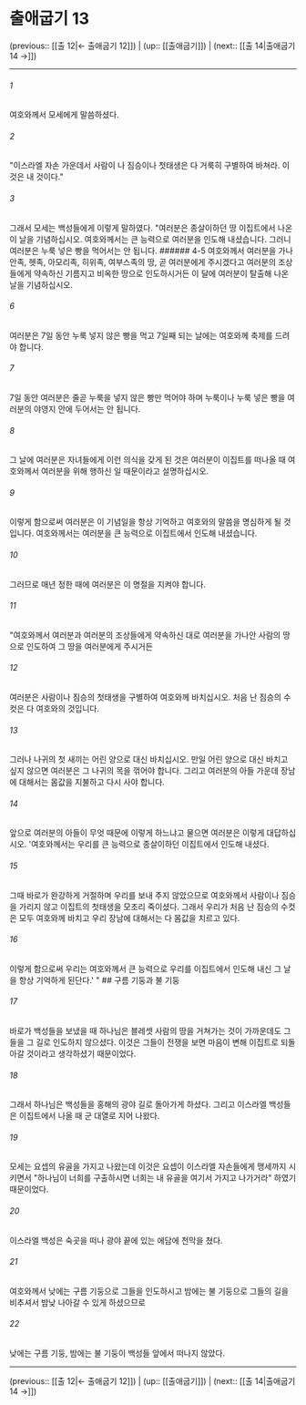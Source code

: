# 출애굽기 13

(previous:: [[출 12|← 출애굽기 12]]) | (up:: [[출애굽기]]) | (next:: [[출 14|출애굽기 14 →]])

***




###### 1 

여호와께서 모세에게 말씀하셨다. 



###### 2 

"이스라엘 자손 가운데서 사람이 나 짐승이나 첫태생은 다 거룩히 구별하여 바쳐라. 이것은 내 것이다." 



###### 3 

그래서 모세는 백성들에게 이렇게 말하였다. "여러분은 종살이하던 땅 이집트에서 나온 이 날을 기념하십시오. 여호와께서는 큰 능력으로 여러분을 인도해 내셨습니다. 그러니 여러분은 누룩 넣은 빵을 먹어서는 안 됩니다. ###### 4-5 여호와께서 여러분을 가나안족, 헷족, 아모리족, 히위족, 여부스족의 땅, 곧 여러분에게 주시겠다고 여러분의 조상들에게 약속하신 기름지고 비옥한 땅으로 인도하시거든 이 달에 여러분이 탈출해 나온 날을 기념하십시오. 



###### 6 

여러분은 7일 동안 누룩 넣지 않은 빵을 먹고 7일째 되는 날에는 여호와께 축제를 드려야 합니다. 



###### 7 

7일 동안 여러분은 줄곧 누룩을 넣지 않은 빵만 먹어야 하며 누룩이나 누룩 넣은 빵을 여러분의 야영지 안에 두어서는 안 됩니다. 



###### 8 

그 날에 여러분은 자녀들에게 이런 의식을 갖게 된 것은 여러분이 이집트를 떠나올 때 여호와께서 여러분을 위해 행하신 일 때문이라고 설명하십시오. 



###### 9 

이렇게 함으로써 여러분은 이 기념일을 항상 기억하고 여호와의 말씀을 명심하게 될 것입니다. 여호와께서는 여러분을 큰 능력으로 이집트에서 인도해 내셨습니다. 



###### 10 

그러므로 매년 정한 때에 여러분은 이 명절을 지켜야 합니다. 



###### 11 

"여호와께서 여러분과 여러분의 조상들에게 약속하신 대로 여러분을 가나안 사람의 땅으로 인도하여 그 땅을 여러분에게 주시거든 



###### 12 

여러분은 사람이나 짐승의 첫태생을 구별하여 여호와께 바치십시오. 처음 난 짐승의 수컷은 다 여호와의 것입니다. 



###### 13 

그러나 나귀의 첫 새끼는 어린 양으로 대신 바치십시오. 만일 어린 양으로 대신 바치고 싶지 않으면 여러분은 그 나귀의 목을 꺾어야 합니다. 그리고 여러분의 아들 가운데 장남에 대해서는 몸값을 지불하고 다시 사야 합니다. 



###### 14 

앞으로 여러분의 아들이 무엇 때문에 이렇게 하느냐고 물으면 여러분은 이렇게 대답하십시오. '여호와께서는 우리를 큰 능력으로 종살이하던 이집트에서 인도해 내셨다. 



###### 15 

그때 바로가 완강하게 거절하며 우리를 보내 주지 않았으므로 여호와께서 사람이나 짐승을 가리지 않고 이집트의 첫태생을 모조리 죽이셨다. 그래서 우리가 처음 난 짐승의 수컷은 모두 여호와께 바치고 우리 장남에 대해서는 다 몸값을 치르고 있다. 



###### 16 

이렇게 함으로써 우리는 여호와께서 큰 능력으로 우리를 이집트에서 인도해 내신 그 날을 항상 기억하게 된단다.' " ## 구름 기둥과 불 기둥 



###### 17 

바로가 백성들을 보냈을 때 하나님은 블레셋 사람의 땅을 거쳐가는 것이 가까운데도 그들을 그 길로 인도하지 않으셨다. 이것은 그들이 전쟁을 보면 마음이 변해 이집트로 되돌아갈 것이라고 생각하셨기 때문이었다. 



###### 18 

그래서 하나님은 백성들을 홍해의 광야 길로 돌아가게 하셨다. 그리고 이스라엘 백성들은 이집트에서 나올 때 군 대열로 지어 나왔다. 



###### 19 

모세는 요셉의 유골을 가지고 나왔는데 이것은 요셉이 이스라엘 자손들에게 맹세까지 시키면서 "하나님이 너희를 구출하시면 너희는 내 유골을 여기서 가지고 나가거라" 하였기 때문이었다. 



###### 20 

이스라엘 백성은 숙곳을 떠나 광야 끝에 있는 에담에 천막을 쳤다. 



###### 21 

여호와께서 낮에는 구름 기둥으로 그들을 인도하시고 밤에는 불 기둥으로 그들의 길을 비추셔서 밤낮 나아갈 수 있게 하셨으므로 



###### 22 

낮에는 구름 기둥, 밤에는 불 기둥이 백성들 앞에서 떠나지 않았다.

***

(previous:: [[출 12|← 출애굽기 12]]) | (up:: [[출애굽기]]) | (next:: [[출 14|출애굽기 14 →]])
